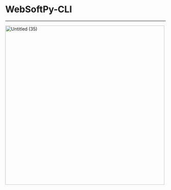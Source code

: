 # WebSoftPy-CLI
---
<img width="500" height="500" alt="Untitled (35)" src="https://github.com/user-attachments/assets/0f8a4cc9-d751-4979-99cf-cd3744e60cfe" />
